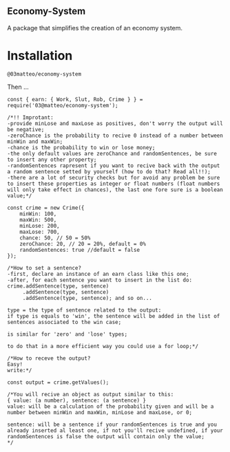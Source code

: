 ## Economy-System

A package that simplifies the creation of an economy system.

# Installation

```@03matteo/economy-system```

Then ...

```
const { earn: { Work, Slut, Rob, Crime } } = require('03@matteo/economy-system');

/*!! Improtant:
-provide minLose and maxLose as positives, don't worry the output will be negative;
-zeroChance is the probability to recive 0 instead of a number between minWin and maxWin;
-chance is the probability to win or lose money;
-the only default values are zeroChance and randomSentences, be sure to insert any other property;
-randomSentences rapresent if you want to recive back with the output a random sentence setted by yourself (how to do that? Read all!!);
-there are a lot of security checks but for avoid any problem be sure to insert these properties as integer or float numbers (float numbers will only take effect in chances), the last one fore sure is a boolean value;*/

const crime = new Crime({
    minWin: 100,
    maxWin: 500,
    minLose: 200,
    maxLose: 700,
    chance: 50, // 50 = 50%
    zeroChance: 20, // 20 = 20%, default = 0%
    randomSentences: true //default = false
});

/*How to set a sentence?
-first, declare an instance of an earn class like this one;
-after, for each sentence you want to insert in the list do:
crime.addSentence(type, sentence)
     .addSentence(type, sentence)
     .addSentence(type, sentence); and so on...

type = the type of sentence related to the output:
if type is equals to 'win', the sentence will be added in the list of sentences associated to the win case;

is similar for 'zero' and 'lose' types;

to do that in a more efficient way you could use a for loop;*/

/*How to receve the output?
Easy!
write:*/

const output = crime.getValues();

/*You will recive an object as output similar to this:
{ value: (a number), sentence: (a sentence) }
value: will be a calculation of the probability given and will be a number between minWin and maxWin, minLose and maxLose, or 0;

sentence: will be a sentence if your randomSentences is true and you already inserted al least one, if not you'll recive undefined, if your randomSentences is false the output will contain only the value; 
*/
```